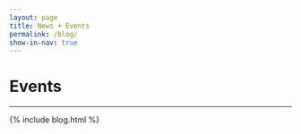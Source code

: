 ```yaml
---
layout: page
title: News + Events
permalink: /blog/
show-in-nav: true
---
```


# Events

-----------

<!-- * Tech talks
* Bar crawls
* Reading Week
  * Potential Hackathon
  * OMG night out
  * Lightning Talks
  * Code Lounge
* Discussion panels
* CSS+COGS LAN night
* Christmas Pub Quiz
* More Hackathons!
* CTF coding challenge
* and more... -->

{% include blog.html %}
